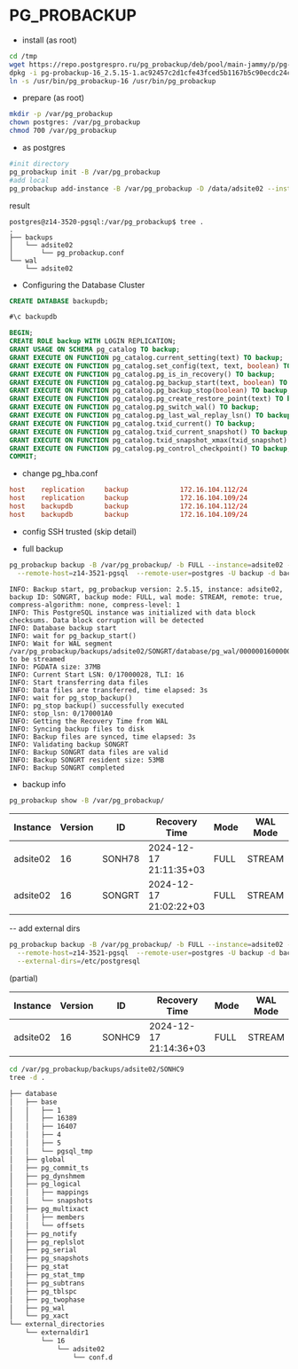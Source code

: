 # PG_PROBACKUP

- install (as root)

```bash
cd /tmp
wget https://repo.postgrespro.ru/pg_probackup/deb/pool/main-jammy/p/pg-probackup-16/pg-probackup-16_2.5.15-1.ac92457c2d1cfe43fced5b1167b5c90ecdc24cbe.jammy_amd64.deb
dpkg -i pg-probackup-16_2.5.15-1.ac92457c2d1cfe43fced5b1167b5c90ecdc24cbe.jammy_amd64.deb
ln -s /usr/bin/pg_probackup-16 /usr/bin/pg_probackup
```

- prepare (as root)

```bash
mkdir -p /var/pg_probackup
chown postgres: /var/pg_probackup
chmod 700 /var/pg_probackup
```

- as postgres

```bash
#init directory
pg_probackup init -B /var/pg_probackup
#add local
pg_probackup add-instance -B /var/pg_probackup -D /data/adsite02 --instance=adsite02
```

result

```
postgres@z14-3520-pgsql:/var/pg_probackup$ tree .
.
├── backups
│   └── adsite02
│       └── pg_probackup.conf
└── wal
    └── adsite02
```

- Configuring the Database Cluster

```sql
CREATE DATABASE backupdb;

#\c backupdb

BEGIN;
CREATE ROLE backup WITH LOGIN REPLICATION;
GRANT USAGE ON SCHEMA pg_catalog TO backup;
GRANT EXECUTE ON FUNCTION pg_catalog.current_setting(text) TO backup;
GRANT EXECUTE ON FUNCTION pg_catalog.set_config(text, text, boolean) TO backup;
GRANT EXECUTE ON FUNCTION pg_catalog.pg_is_in_recovery() TO backup;
GRANT EXECUTE ON FUNCTION pg_catalog.pg_backup_start(text, boolean) TO backup;
GRANT EXECUTE ON FUNCTION pg_catalog.pg_backup_stop(boolean) TO backup;
GRANT EXECUTE ON FUNCTION pg_catalog.pg_create_restore_point(text) TO backup;
GRANT EXECUTE ON FUNCTION pg_catalog.pg_switch_wal() TO backup;
GRANT EXECUTE ON FUNCTION pg_catalog.pg_last_wal_replay_lsn() TO backup;
GRANT EXECUTE ON FUNCTION pg_catalog.txid_current() TO backup;
GRANT EXECUTE ON FUNCTION pg_catalog.txid_current_snapshot() TO backup;
GRANT EXECUTE ON FUNCTION pg_catalog.txid_snapshot_xmax(txid_snapshot) TO backup;
GRANT EXECUTE ON FUNCTION pg_catalog.pg_control_checkpoint() TO backup;
COMMIT;
```

- change pg_hba.conf 

```conf
host    replication     backup             172.16.104.112/24               trust
host    replication     backup             172.16.104.109/24               trust
host    backupdb        backup             172.16.104.112/24               trust
host    backupdb        backup             172.16.104.109/24               trust
```

- config SSH trusted (skip detail)

- full backup

```bash
pg_probackup backup -B /var/pg_probackup/ -b FULL --instance=adsite02 --stream  \
  --remote-host=z14-3521-pgsql  --remote-user=postgres -U backup -d backupdb
```

```log
INFO: Backup start, pg_probackup version: 2.5.15, instance: adsite02, backup ID: SONGRT, backup mode: FULL, wal mode: STREAM, remote: true, compress-algorithm: none, compress-level: 1
INFO: This PostgreSQL instance was initialized with data block checksums. Data block corruption will be detected
INFO: Database backup start
INFO: wait for pg_backup_start()
INFO: Wait for WAL segment /var/pg_probackup/backups/adsite02/SONGRT/database/pg_wal/000000160000000000000017 to be streamed
INFO: PGDATA size: 37MB
INFO: Current Start LSN: 0/17000028, TLI: 16
INFO: Start transferring data files
INFO: Data files are transferred, time elapsed: 3s
INFO: wait for pg_stop_backup()
INFO: pg_stop backup() successfully executed
INFO: stop_lsn: 0/170001A0
INFO: Getting the Recovery Time from WAL
INFO: Syncing backup files to disk
INFO: Backup files are synced, time elapsed: 3s
INFO: Validating backup SONGRT
INFO: Backup SONGRT data files are valid
INFO: Backup SONGRT resident size: 53MB
INFO: Backup SONGRT completed
```

- backup info

```bash
pg_probackup show -B /var/pg_probackup/
```

Instance|  Version|  ID|      Recovery Time|           Mode|  WAL Mode|  TLI|   Time|  Data|   WAL|  Zratio|  Start LSN|   Stop LSN|    Status
---|---|---|---|---|---|---|---|---|---|---|---|---|---
adsite02|  16|       SONH78|  2024-12-17 21:11:35+03|  FULL|  STREAM|    22/0|   12s|  37MB|  32MB|    1.00|  0/19000028|  0/19000168|  OK
adsite02|  16|       SONGRT|  2024-12-17 21:02:22+03|  FULL|  STREAM|    22/0|   14s|  37MB|  16MB|    1.00|  0/17000028|  0/170001A0|  OK

-- add external dirs

```bash
pg_probackup backup -B /var/pg_probackup/ -b FULL --instance=adsite02 --stream  \
  --remote-host=z14-3521-pgsql  --remote-user=postgres -U backup -d backupdb \
  --external-dirs=/etc/postgresql
```

(partial)

Instance|  Version|  ID|      Recovery Time|           Mode|  WAL Mode|  TLI|   Time|  Data|   WAL|  Zratio|  Start LSN|   Stop LSN|    Status
---|---|---|---|---|---|---|---|---|---|---|---|---|---
adsite02|  16|       SONHC9|  2024-12-17 21:14:36+03|  FULL|  STREAM|    22/0|   15s|  37MB|  32MB|    1.00|  0/1C000028|  0/1C000168|  OK

```bash
cd /var/pg_probackup/backups/adsite02/SONHC9
tree -d .
```

```txt
├── database
│   ├── base
│   │   ├── 1
│   │   ├── 16389
│   │   ├── 16407
│   │   ├── 4
│   │   ├── 5
│   │   └── pgsql_tmp
│   ├── global
│   ├── pg_commit_ts
│   ├── pg_dynshmem
│   ├── pg_logical
│   │   ├── mappings
│   │   └── snapshots
│   ├── pg_multixact
│   │   ├── members
│   │   └── offsets
│   ├── pg_notify
│   ├── pg_replslot
│   ├── pg_serial
│   ├── pg_snapshots
│   ├── pg_stat
│   ├── pg_stat_tmp
│   ├── pg_subtrans
│   ├── pg_tblspc
│   ├── pg_twophase
│   ├── pg_wal
│   └── pg_xact
└── external_directories
    └── externaldir1
        └── 16
            └── adsite02
                └── conf.d
```
